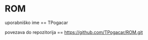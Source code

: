 # ROM

uporabniško ime == TPogacar

povezava do repozitorija == https://github.com/TPogacar/ROM.git
